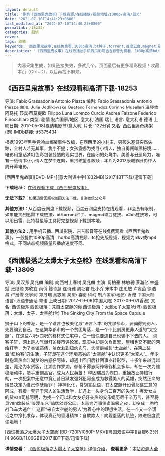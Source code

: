 ```yaml
---
layout: default
title: '剧情《西西里鬼故事》下载资源/在线播放/视频地址/1080p/高清/蓝光'
date: "2021-07-10T14:40:23+0800"
last_modified_at: "2021-07-10T14:40:23+0800"
permalink: /18253/
categories: 剧情
cover:
tags: 剧情
keywords: '西西里鬼故事,在线免费看,1080p高清,bt种子,torrent,百度云盘,magnet,磁力链,迅雷下载资源'
description: '《西西里鬼故事》在线云播放手机西瓜影院吉吉影音免费看，1080p高清bd/hd未删减完整版和tc抢先枪版，mkv/mp4格式，附带bt/torrent种子、magnet/磁力链、百度云盘、网盘资源迅雷下载链接'
---
```


>内容采集生成，如果链接失效，多试几个，页面最后有更多精彩视频！收藏本页（Ctrl+D)，以后再找不麻烦。


## 《西西里鬼故事》在线观看和高清下载-18253

导演: Fabio Grassadonia Antonio Piazza 编剧: Fabio Grassadonia Antonio Piazza 主演: Julia Jedlikowska Gaetano Fernandez Corinne Musallari 温琴佐·阿马托 莎宾·蒂莫提欧 Filippo Luna Lorenzo Curcio Andrea Falzone Federico Finocchiaro 类型: 剧情 制片国家/地区: 意大利 法国 瑞士 语言: 意大利语 德语 上映日期: 2017-05-18(戛纳电影节/意大利) 片长: 122分钟 又名: 西西里离奇绑架(港) IMDb链接: tt5375434

根据1993年黑手党冷血绑架事件改编，在西西里的小村庄，男孩朱塞佩突然失踪，全村人若无其事，隻字不提；女孩露娜为找寻小情人，独自勇闯暗黑秘境……电影用童话梦幻色彩包装残酷的现实世界，在幽闭的处境中，美善与丑恶角力，唯有一纸情书让小情人在梦中连繫，重拾希望与救赎﹗本片为2017康城影展影评人周开幕电影。


[西西里鬼故事][DVD-MP4][意大利语中字][832MB][2017][BT下载/迅雷下载]

**下载地址**： [在线观看下载 《西西里鬼故事》](https://www.btdx8.com/torrent/xxlggs_2017.html) 


**无法下载?**：`如果迅雷因版权原因无法下载，关注微信公众号 `

**其他方法1**：从百度云网盘下载视频，百度云网盘支持在线观看，非会员有限制，如果能找到迅雷下载链接、bt/torrent种子、magnet磁力链接、e2dk链接等，可以用迅雷、比特彗星等工具将完整视频下载到本地。

**其他方法2**：用手机云播、西瓜影院、吉吉影音等在线免费观看《西西里鬼故事》，一般提供1080p高清、hd/bd高清视频、tc抢先版视频，视频为mkv或mp4格式，不同站点视频质量和播放速度不同。


## 《西谎极落之太爆太子太空舱》在线观看和高清下载-13809

导演: 吴汉邦 吴兆麟 编剧: 向西村上春树 吴兆麟 主演: 周柏豪 林敏骢 蔡瀚亿 林盛斌 张继聪 郑欣宜 雨侨 陈诗慧 连诗雅 周祉君 杜小乔 宋本中 庄思敏 卢宛茵 徐浩昌 卢觅雪 张学润 郑丹瑞 吴志雄 类型: 喜剧 科幻 制片国家/地区: 香港 中国大陆 语言: 汉语普通话 粤语 上映日期: 2017-09-06(中国大陆) 2017-09-07(香港) 又名: 西谎极落 西谎极落：来自太空舱的你 西谎极落：太爆太子太空舱(港) 西谎极落：太爆．太子．太空舱(台) The Sinking City From the Space Capsule

狮子山下的香港，是一个谎言也被美化成“语言艺术”的荒谬都市，要骗得到别人，先要骗到自己，在这繁华都市的一个贫困角落，是一个个比㓥房更非人道的“太空舱”，在这些六呎x四呎的棺材式住宅中，住一班快要连自己也骗不下去的人。 网客子轩，网上是人气爆灯的楼市评论家，现实中却是欠负累累，屋租也交不起的网络打手，为了省钱还债，骗女友到纽约实习，实情是搬到“太空舱”，在网上装着“纽约客”的生活，子轩却在这个环境恶劣的“太空舱”中认识更多“太空人”… 年少时抱着热血江湖梦的古惑仔阿锋，却遇上回归后社团事业转形型，十多年来越混越差，竟沦为水货客，江湖变作罗湖，郁郁不得志阿锋等待机会多年，却在一次为维稳活动中，错手重创高官，成为人民英雄！ 释囚瑞昌为糊口，重操故业持械行劫，一次犯案中无意中竟让昔日狱友强奸犯阿全成为救得美人的英雄，突然正义的瑞昌决定为自己作孽赎罪！ 神神化化，常胡言乱语，在太空舱开设骨灰龛生意的阿成，有着一套异于常人的生活哲学，却遇上一头身价二百万的失犬！ 疼爱女友的货van司机阿明，为找一个可以和女友好好亲热的安乐蜗历尽千辛万苦，甚至将货van改装成“浪漫车床”旅居郊野公园，本意为万事俱备温馨之夜，却变成一场枪战飞车大逃亡！ 这群“来自太空舱的男人”为着心中的理想生活，在一个又一个谎话之中挣扎求存，体现真正的香港精神：自欺欺人！向着堕落的轨迹，跌进极度荒谬境地！


[西谎极落之太爆太子太空舱][BD-720P/1080P-MKV][粤国双语中字][豆瓣6.2分][4.96GB/11.06GB][2017][BT下载/迅雷下载]

**详情查看**： [《西谎极落之太爆太子太空舱》详情介绍](/movie/13809/)， **查看更多**：[本站资源大全](/movie/t/all/)

